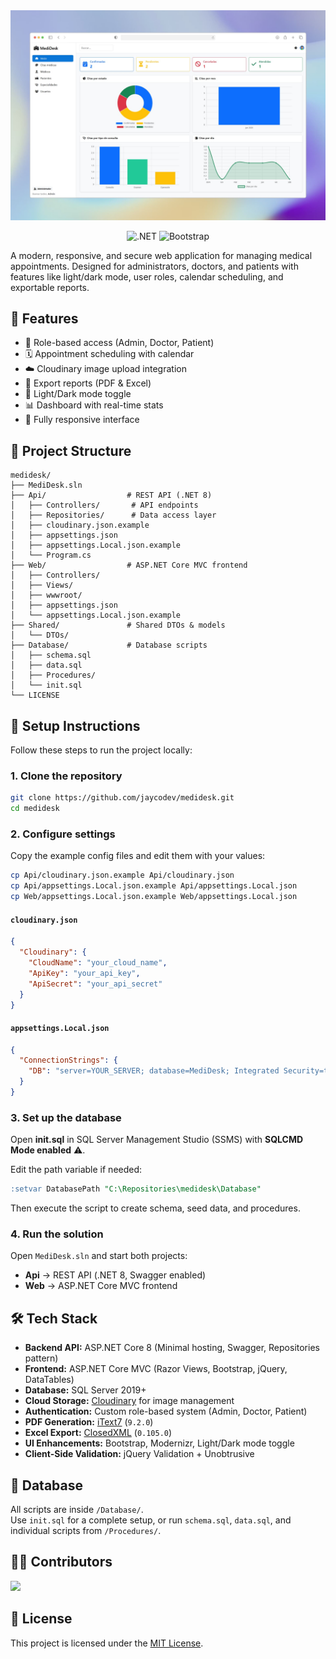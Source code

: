 <div align="center">
  <a href="#">
    <img src="./Assets/readme.jpg" alt="Preview">
  </a>
  <p></p>
</div>

<div align="center">

![.NET](https://img.shields.io/badge/.NET-512BD4?logo=.net&logoColor=white&style=flat)
![Bootstrap](https://img.shields.io/badge/Bootstrap-6f42c1?logo=bootstrap&logoColor=white&style=flat)

</div>

A modern, responsive, and secure web application for managing medical appointments. Designed for administrators, doctors, and patients with features like light/dark mode, user roles, calendar scheduling, and exportable reports.

## 🚀 Features

- 🔐 Role-based access (Admin, Doctor, Patient)
- 🗓️ Appointment scheduling with calendar
- ☁️ Cloudinary image upload integration
- 📁 Export reports (PDF & Excel)
- 🌙 Light/Dark mode toggle
- 📊 Dashboard with real-time stats
- 📱 Fully responsive interface

## 📂 Project Structure

```
medidesk/
├── MediDesk.sln
├── Api/                  # REST API (.NET 8)
│   ├── Controllers/       # API endpoints
│   ├── Repositories/      # Data access layer
│   ├── cloudinary.json.example
│   ├── appsettings.json
│   ├── appsettings.Local.json.example
│   └── Program.cs
├── Web/                  # ASP.NET Core MVC frontend
│   ├── Controllers/
│   ├── Views/
│   ├── wwwroot/
│   ├── appsettings.json
│   └── appsettings.Local.json.example
├── Shared/               # Shared DTOs & models
│   └── DTOs/
├── Database/             # Database scripts
│   ├── schema.sql
│   ├── data.sql
│   ├── Procedures/
│   └── init.sql
└── LICENSE
```

## 🔧 Setup Instructions

Follow these steps to run the project locally:

### 1. Clone the repository
```bash
git clone https://github.com/jaycodev/medidesk.git
cd medidesk
```

### 2. Configure settings
Copy the example config files and edit them with your values:

```bash
cp Api/cloudinary.json.example Api/cloudinary.json
cp Api/appsettings.Local.json.example Api/appsettings.Local.json
cp Web/appsettings.Local.json.example Web/appsettings.Local.json
```

#### `cloudinary.json`
```json
{
  "Cloudinary": {
    "CloudName": "your_cloud_name",
    "ApiKey": "your_api_key",
    "ApiSecret": "your_api_secret"
  }
}
```

#### `appsettings.Local.json`
```json
{
  "ConnectionStrings": {
    "DB": "server=YOUR_SERVER; database=MediDesk; Integrated Security=true; TrustServerCertificate=true"
  }
}
```

### 3. Set up the database
Open **init.sql** in SQL Server Management Studio (SSMS) with **SQLCMD Mode enabled** ⚠️.  

Edit the path variable if needed:
```sql
:setvar DatabasePath "C:\Repositories\medidesk\Database"
```

Then execute the script to create schema, seed data, and procedures.

### 4. Run the solution
Open `MediDesk.sln` and start both projects:

- **Api** → REST API (.NET 8, Swagger enabled)  
- **Web** → ASP.NET Core MVC frontend  

## 🛠️ Tech Stack

- **Backend API:** ASP.NET Core 8 (Minimal hosting, Swagger, Repositories pattern)  
- **Frontend:** ASP.NET Core MVC (Razor Views, Bootstrap, jQuery, DataTables)  
- **Database:** SQL Server 2019+  
- **Cloud Storage:** [Cloudinary](https://cloudinary.com/) for image management  
- **Authentication:** Custom role-based system (Admin, Doctor, Patient)  
- **PDF Generation:** [iText7](https://itextpdf.com/) (`9.2.0`)  
- **Excel Export:** [ClosedXML](https://github.com/ClosedXML/ClosedXML) (`0.105.0`)  
- **UI Enhancements:** Bootstrap, Modernizr, Light/Dark mode toggle  
- **Client-Side Validation:** jQuery Validation + Unobtrusive  

## 💾 Database

All scripts are inside `/Database/`.  
Use `init.sql` for a complete setup, or run `schema.sql`, `data.sql`, and individual scripts from `/Procedures/`.

## 🧑‍💻 Contributors

<a href="https://github.com/jaycodev/medidesk/graphs/contributors">
  <img src="https://contrib.rocks/image?repo=jaycodev/medidesk" />
</a>

## 📄 License

This project is licensed under the [MIT License](./LICENSE).
